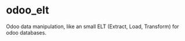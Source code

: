 odoo_elt
========

Odoo data manipulation, like an small ELT (Extract, Load, Transform) for odoo databases.
